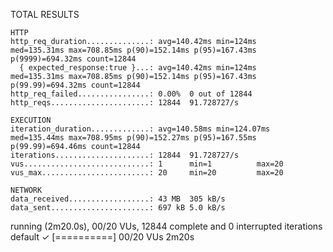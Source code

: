 TOTAL RESULTS 

    HTTP
    http_req_duration..............: avg=140.42ms min=124ms    med=135.31ms max=708.85ms p(90)=152.14ms p(95)=167.43ms p(9999)=694.32ms count=12844
      { expected_response:true }...: avg=140.42ms min=124ms    med=135.31ms max=708.85ms p(90)=152.14ms p(95)=167.43ms p(99.99)=694.32ms count=12844
    http_req_failed................: 0.00%  0 out of 12844
    http_reqs......................: 12844  91.728727/s

    EXECUTION
    iteration_duration.............: avg=140.58ms min=124.07ms med=135.44ms max=708.95ms p(90)=152.27ms p(95)=167.55ms p(99.99)=694.46ms count=12844
    iterations.....................: 12844  91.728727/s
    vus............................: 1      min=1          max=20
    vus_max........................: 20     min=20         max=20

    NETWORK
    data_received..................: 43 MB  305 kB/s
    data_sent......................: 697 kB 5.0 kB/s

running (2m20.0s), 00/20 VUs, 12844 complete and 0 interrupted iterations
default ✓ [==========] 00/20 VUs  2m20s
